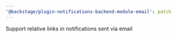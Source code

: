 ```yaml
---
'@backstage/plugin-notifications-backend-module-email': patch
---
```


Support relative links in notifications sent via email
